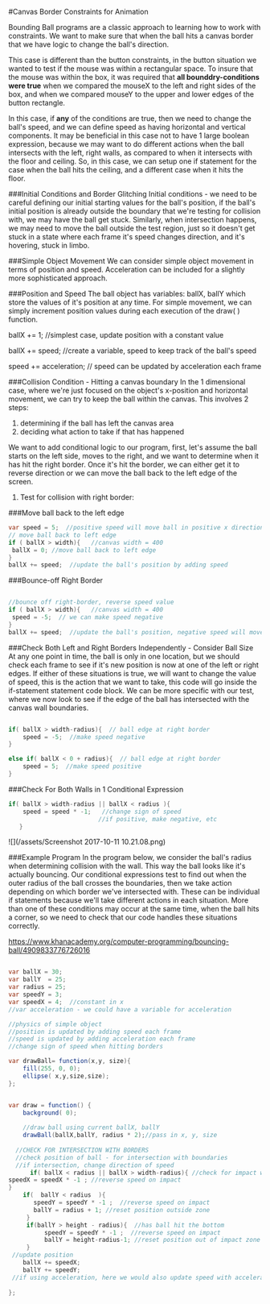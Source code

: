 #Canvas Border Constraints for Animation

Bounding Ball programs are a classic approach to learning how to work with constraints.  We want to make sure that when the ball hits a canvas border that we have logic to change the ball's direction.

This case is different than the button constraints, in the button situation we wanted to test if the mouse was within a rectangular space. To insure that the mouse was within the box, it was required that **all bounddry-conditions were true** when we compared the mouseX to the left and right sides of the box, and when we compared mouseY to the upper and lower edges of the button rectangle.  

In this case, if **any** of the conditions are true, then we need to change the ball's speed, and we can define speed as having horizontal and vertical components.  It may be beneficial in this case not to have 1 large boolean expression, because we may want to do different actions when the ball intersects with the left, right walls, as compared to when it intersects with the floor and ceiling.  So, in this case, we can setup one if statement for the case when the ball hits the ceiling, and a different case when it hits the floor.  

###Initial Conditions and Border Glitching
 Initial conditions - we need to be careful defining our initial starting values for the ball's position, if the ball's initial position is already outside the boundary that we're testing for collision with, we may have the ball get stuck. Similarly, when intersection happens, we may need to move the ball outside the test region, just so it doesn't get stuck in a state where each frame it's speed changes direction, and it's hovering, stuck in limbo.  
 
###Simple Object Movement
We can consider simple object movement in terms of position and speed. Acceleration can be included for a slightly more sophisticated approach.  

###Position and Speed
The ball object has variables: ballX, ballY which store the values of it's position at any time.  For simple movement, we can simply increment position values during each execution of the draw( ) function.

ballX += 1;  //simplest case, update position with a constant value

ballX += speed;  //create a variable, speed to keep track of the ball's speed

speed += acceleration; // speed can be updated by acceleration each frame

###Collision Condition - Hitting a canvas boundary
In the 1 dimensional case, where we're just focused on the object's x-position and horizontal movement, we can try to keep the ball within the canvas.  This involves 2 steps:
 1. determining if the ball has left the canvas area
 2. deciding what action to take if that has happened
 
We want to add conditional logic to our program, first, let's assume the ball starts on the left side, moves to the right, and we want to determine when it has hit the right border.  Once it's hit the border, we can either get it to reverse direction or we can move the ball back to the left edge of the screen.

1. Test for collision with right border:

###Move ball back to the left edge
```java
var speed = 5;  //positive speed will move ball in positive x direction
// move ball back to left edge
if ( ballX > width){   //canvas width = 400
 ballX = 0; //move ball back to left edge
}
ballX += speed;  //update the ball's position by adding speed
```

###Bounce-off Right Border
```java

//bounce off right-border, reverse speed value
if ( ballX > width){   //canvas width = 400
 speed = -5;  // we can make speed negative
}
ballX += speed;  //update the ball's position, negative speed will move ball to the left, positive speed moves ball to the right
```

###Check Both Left and Right Borders Independently - Consider Ball Size
At any one point in time, the ball is only in one location, but we should check each frame to see if it's new position is now at one of the left or right edges.  If either of these situations is true, we will want to change the value of speed, this is the action that we want to take, this code will go inside the if-statement statement code block.  We can be more specific with our test, where we now look to see if the edge of the ball has intersected with the canvas wall boundaries.

```java

if( ballX > width-radius){  // ball edge at right border
    speed = -5;  //make speed negative
}

else if( ballX < 0 + radius){  // ball edge at right border
    speed = 5;  //make speed positive
}

```

###Check For Both Walls in 1 Conditional Expression
```java
if( ballX > width-radius || ballX < radius ){
    speed = speed * -1;   //change sign of speed
                         //if positive, make negative, etc
   }
```
 
 ![](/assets/Screenshot 2017-10-11 10.21.08.png)

###Example Program 
In the program below, we consider the ball's radius when determining collision with the wall.  This way the ball looks like it's actually bouncing.  Our conditional expressions test to find out when the outer radius of the ball crosses the boundaries, then we take action depending on which border we've intersected with.  These can be individual if statements because we'll take different actions in each situation.  More than one of these conditions may occur at the same time, when the ball hits a corner, so we need to check that our code handles these situations correctly.
 
https://www.khanacademy.org/computer-programming/bouncing-ball/4909833776726016


```java

var ballX = 30;
var ballY  = 25;
var radius = 25;
var speedY = 3;
var speedX = 4;  //constant in x
//var acceleration - we could have a variable for acceleration

//physics of simple object
//position is updated by adding speed each frame
//speed is updated by adding acceleration each frame
//change sign of speed when hitting borders

var drawBall= function(x,y, size){
    fill(255, 0, 0);
    ellipse( x,y,size,size);
};


var draw = function() {
    background( 0);
    
    //draw ball using current ballX, ballY 
    drawBall(ballX,ballY, radius * 2);//pass in x, y, size
  
  //CHECK FOR INTERSECTION WITH BORDERS
  //check position of ball - for intersection with boundaries 
  //if intersection, change direction of speed             
      if( ballX < radius || ballX > width-radius){ //check for impact with left or right border
speedX = speedX * -1 ; //reverse speed on impact
}
    if(  ballY < radius  ){
       speedY = speedY * -1 ;  //reverse speed on impact
       ballY = radius + 1; //reset position outside zone
     }
     if(ballY > height - radius){  //has ball hit the bottom
          speedY = speedY * -1 ;  //reverse speed on impact
          ballY = height-radius-1; //reset position out of impact zone
     }
 //update position
    ballX += speedX;
    ballY += speedY;
 //if using acceleration, here we would also update speed with acceleration  
    
};

```